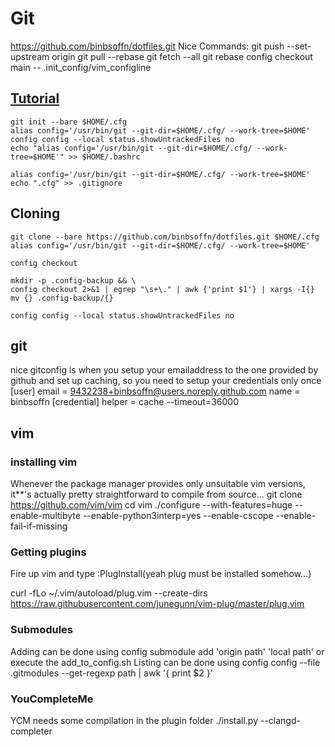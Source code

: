 # Git
https://github.com/binbsoffn/dotfiles.git
Nice Commands:
    git push --set-upstream origin <branchname>
    git pull --rebase <commitnumber>
    git fetch --all
    git rebase <commitnumber>
    config checkout main -- .init_config/vim_configline

## [Tutorial](https://www.atlassian.com/git/tutorials/dotfiles)

    git init --bare $HOME/.cfg
    alias config='/usr/bin/git --git-dir=$HOME/.cfg/ --work-tree=$HOME'
    config config --local status.showUntrackedFiles no
    echo "alias config='/usr/bin/git --git-dir=$HOME/.cfg/ --work-tree=$HOME'" >> $HOME/.bashrc

    alias config='/usr/bin/git --git-dir=$HOME/.cfg/ --work-tree=$HOME'
    echo ".cfg" >> .gitignore

## Cloning

    git clone --bare https://github.com/binbsoffn/dotfiles.git $HOME/.cfg
    alias config='/usr/bin/git --git-dir=$HOME/.cfg/ --work-tree=$HOME'

    config checkout

    mkdir -p .config-backup && \
    config checkout 2>&1 | egrep "\s+\." | awk {'print $1'} | xargs -I{} mv {} .config-backup/{}

    config config --local status.showUntrackedFiles no

## git
nice gitconfig is when you setup your emailaddress to the one provided by github
and set up caching, so you need to setup your credentials only once
[user]
    email = 9432238+binbsoffn@users.noreply.github.com
    name = binbsoffn
[credential]
    helper = cache --timeout=36000

## vim
### installing vim
Whenever the package manager provides only unsuitable vim versions,
it**'s actually pretty straightforward to compile from source...
    git clone https://github.com/vim/vim
    cd vim
    ./configure --with-features=huge --enable-multibyte --enable-python3interp=yes --enable-cscope --enable-fail-if-missing

### Getting plugins
Fire up vim and type
:PlugInstall(yeah plug must be installed somehow...)

curl -fLo ~/.vim/autoload/plug.vim --create-dirs \
    https://raw.githubusercontent.com/junegunn/vim-plug/master/plug.vim

### Submodules
Adding can be done using
    config submodule add 'origin path' 'local path'
    or execute the add_to_config.sh
Listing can be done using
    config config --file .gitmodules --get-regexp path | awk '{ print $2 }'

### YouCompleteMe
YCM needs some compilation in the plugin folder
    ./install.py --clangd-completer
